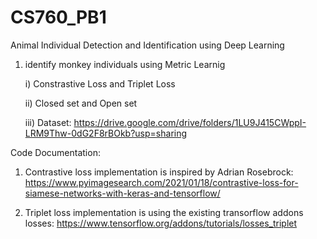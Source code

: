 # CS760_PB1
Animal Individual Detection and Identification using Deep Learning 

1) identify monkey individuals using Metric Learnig 

    i) Constrastive Loss and Triplet Loss

    ii) Closed set and Open set

    iii) Dataset: https://drive.google.com/drive/folders/1LU9J415CWppI-LRM9Thw-0dG2F8rBOkb?usp=sharing


Code Documentation:

1) Contrastive loss implementation is inspired by Adrian Rosebrock: https://www.pyimagesearch.com/2021/01/18/contrastive-loss-for-siamese-networks-with-keras-and-tensorflow/ 

2) Triplet loss implementation is using the existing transorflow addons losses: https://www.tensorflow.org/addons/tutorials/losses_triplet
